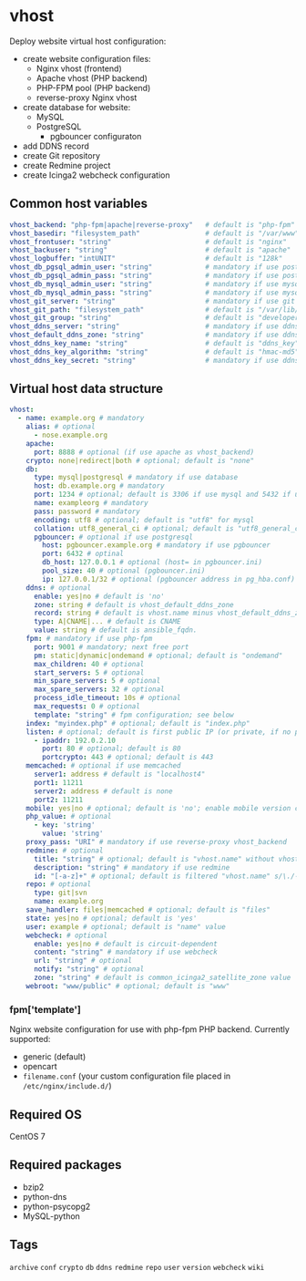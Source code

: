 <!-- vim: set ft=ansible: -->
# vhost
Deploy website virtual host configuration:
+ create website configuration files:
  + Nginx vhost (frontend)
  + Apache vhost (PHP backend)
  + PHP-FPM pool (PHP backend)
  + reverse-proxy Nginx vhost
+ create database for website:
  + MySQL
  + PostgreSQL
    + pgbouncer configuraton
+ add DDNS record
+ create Git repository
+ create Redmine project
+ create Icinga2 webcheck configuration
## Common host variables
```yaml
vhost_backend: "php-fpm|apache|reverse-proxy"   # default is "php-fpm"
vhost_basedir: "filesystem_path"                # default is "/var/www"
vhost_frontuser: "string"                       # default is "nginx"
vhost_backuser: "string"                        # default is "apache"
vhost_logbuffer: "intUNIT"                      # default is "128k"
vhost_db_pgsql_admin_user: "string"             # mandatory if use postgresql
vhost_db_pgsql_admin_pass: "string"             # mandatory if use postgresql
vhost_db_mysql_admin_user: "string"             # mandatory if use mysql
vhost_db_mysql_admin_pass: "string"             # mandatory if use mysql
vhost_git_server: "string"                      # mandatory if use git
vhost_git_path: "filesystem_path"               # default is "/var/lib/git"
vhost_git_group: "string"                       # default is "developers"
vhost_ddns_server: "string"                     # mandatory if use ddns
vhost_default_ddns_zone: "string"               # mandatory if use ddns, git, redmine
vhost_ddns_key_name: "string"                   # default is "ddns_key"
vhost_ddns_key_algorithm: "string"              # default is "hmac-md5"
vhost_ddns_key_secret: "string"                 # mandatory if use ddns
```
## Virtual host data structure
```yaml
vhost:
  - name: example.org # mandatory
    alias: # optional
      - nose.example.org
    apache:
      port: 8888 # optional (if use apache as vhost_backend)
    crypto: none|redirect|both # optional; default is "none"
    db:
      type: mysql|postgresql # mandatory if use database
      host: db.example.org # mandatory
      port: 1234 # optional; default is 3306 if use mysql and 5432 if use postgresql
      name: exampleorg # mandatory
      pass: password # mandatory
      encoding: utf8 # optional; default is "utf8" for mysql
      collation: utf8_general_ci # optional; default is "utf8_general_ci" for mysql
      pgbouncer: # optional if use postgresql
        host: pgbouncer.example.org # mandatory if use pgbouncer
        port: 6432 # optinal
        db_host: 127.0.0.1 # optional (host= in pgbouncer.ini)
        pool_size: 40 # optional (pgbouncer.ini)
        ip: 127.0.0.1/32 # optional (pgbouncer address in pg_hba.conf)
    ddns: # optional
      enable: yes|no # default is 'no'
      zone: string # default is vhost_default_ddns_zone
      record: string # default is vhost.name minus vhost_default_ddns_zone
      type: A|CNAME|... # default is CNAME
      value: string # default is ansible_fqdn.
    fpm: # mandatory if use php-fpm
      port: 9001 # mandatory; next free port
      pm: static|dynamic|ondemand # optional; default is "ondemand"
      max_children: 40 # optional
      start_servers: 5 # optional
      min_spare_servers: 5 # optional
      max_spare_servers: 32 # optional
      process_idle_timeout: 10s # optional
      max_requests: 0 # optional
      template: "string" # fpm configuration; see below
    index: "myindex.php" # optional; default is "index.php"
    listen: # optional; default is first public IP (or private, if no public addresses)
      - ipaddr: 192.0.2.10
        port: 80 # optional; default is 80
        portcrypto: 443 # optional; default is 443
    memcached: # optional if use memcached
      server1: address # default is "localhost4"
      port1: 11211
      server2: address # default is none
      port2: 11211
    mobile: yes|no # optional; default is 'no'; enable mobile version config with same site root
    php_value: # optional
      - key: 'string'
        value: 'string'
    proxy_pass: "URI" # mandatory if use reverse-proxy vhost_backend
    redmine: # optional
      title: "string" # optional; default is "vhost.name" without vhost_default_ddns_zone$
      description: "string" # mandatory if use redmine
      id: "[-a-z]+" # optional; default is filtered "vhost.name" s/\./-/g
    repo: # optional
      type: git|svn
      name: example.org
    save_handler: files|memcached # optional; default is "files"
    state: yes|no # optional; default is 'yes'
    user: example # optional; default is "name" value
    webcheck: # optional
      enable: yes|no # default is circuit-dependent
      content: "string" # mandatory if use webcheck
      url: "string" # optional
      notify: "string" # optional
      zone: "string" # default is common_icinga2_satellite_zone value
    webroot: "www/public" # optional; default is "www"

```
### fpm['template']
Nginx website configuration for use with php-fpm PHP backend. Currently supported:
+ generic (default)
+ opencart
+ `filename.conf` (your custom configuration file placed in `/etc/nginx/include.d/`)
## Required OS
CentOS 7
## Required packages
+ bzip2
+ python-dns
+ python-psycopg2
+ MySQL-python
## Tags
`archive` `conf` `crypto` `db` `ddns` `redmine` `repo` `user` `version` `webcheck` `wiki`

